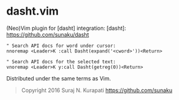 # dasht.vim

(Neo)Vim plugin for [dasht] integration:
[dasht]: https://github.com/sunaku/dasht

```vim
" Search API docs for word under cursor:
nnoremap <Leader>K :call Dasht(expand('<cword>'))<Return>

" Search API docs for the selected text:
vnoremap <Leader>K y:call Dasht(getreg(0))<Return>
```

Distributed under the same terms as Vim.
>  Copyright 2016 Suraj N. Kurapati
>     <https://github.com/sunaku>
